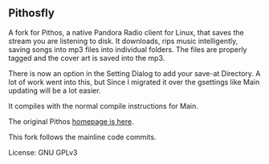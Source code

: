 Pithosfly
------

A fork for Pithos, a native Pandora Radio client for Linux, that saves the stream you are listening to disk.
It downloads, rips music intelligently, saving songs into mp3 files into individual folders. The files are properly tagged and the cover art is saved into the mp3.

There is now an option in the Setting Dialog to add your save-at Directory. A lot of work went into this, but Since I migrated it over the gsettings like Main updating will be a lot easier.

It compiles with the normal compile instructions for Main.

The original Pithos [homepage is here](http://pithos.github.io).

This fork follows the mainline code commits.

License: GNU GPLv3
